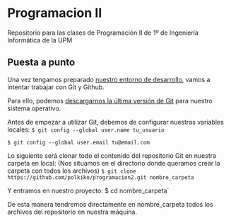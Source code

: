 # Programacion II
Repositorio para las clases de Programación II de 1º de Ingeniería Informática de la UPM

## Puesta a punto
Una vez tengamos preparado [nuestro entorno de desarrollo](https://github.com/aherranz/p2/blob/master/aherranz_p2_01-transpas-en_marcha.pdf), vamos a intentar
trabajar con Git y Github.

Para ello, podemos [descargarnos la última versión de Git](https://git-scm.com/downloads) para nuestro sistema operativo.

Antes de empezar a utilizar Git, debemos de configurar nuestras variables locales:
`$ git config --global user.name tu_usuario`

`$ git config --global user.email tu@email.com`

Lo siguiente será clonar todo el contenido del repositorio Git en nuestra carpeta en local:
(Nos situamos en el directorio donde queramos crear la carpeta con todos los archivos)
`$ git clone https://github.com/polkiko/programacion2.git nombre_carpeta`

Y entramos en nuestro proyecto:
$ cd nombre_carpeta`

De esta manera tendremos directamente en nombre_carpeta todos los archivos del repositorio en nuestra máquina.
